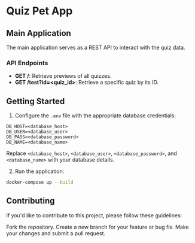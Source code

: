 # Quiz Pet App

## Main Application

The main application serves as a REST API to interact with the quiz data.

### API Endpoints

- **GET /**: Retrieve previews of all quizzes.
- **GET /test?id=<quiz_id>**: Retrieve a specific quiz by its ID.

## Getting Started

1. Configure the `.env` file with the appropriate database credentials:
```
DB_HOST=<database_host>
DB_USER=<database_user>
DB_PASS=<database_password>
DB_NAME=<database_name>
```
Replace `<database_host>`, `<database_user>`, `<database_password>`, and `<database_name>` with your database details.


2. Run the application:
```bash
docker-compose up --build
```


## Contributing
If you'd like to contribute to this project, please follow these guidelines:

Fork the repository.
Create a new branch for your feature or bug fix.
Make your changes and submit a pull request.
